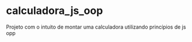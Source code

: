# calculadora_js_oop
Projeto com o intuito de montar uma calculadora utilizando princípios de js opp 
